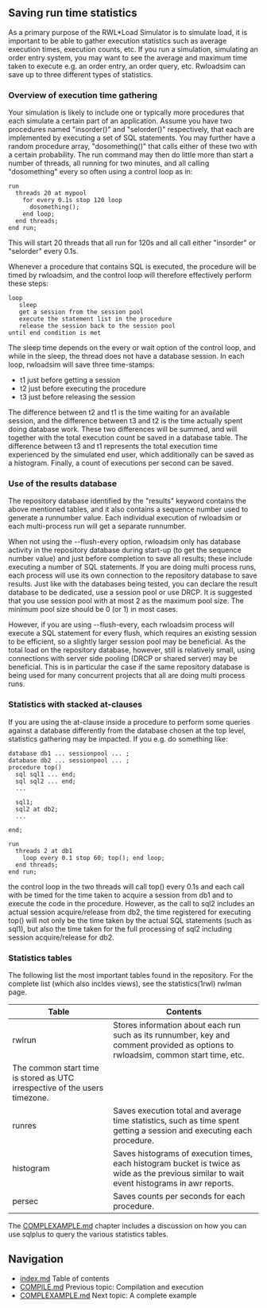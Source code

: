 ## Saving run time statistics 
As a primary purpose of the RWL*Load Simulator is to simulate load, it 
is important to be able to gather execution statistics such as average 
execution times, execution counts, etc.
If you run a simulation, simulating an order entry system, you may 
want to see the average and maximum time taken to execute e.g. an order 
entry, an order query, etc.
Rwloadsim can save up to three different types of statistics. 

### Overview of execution time gathering 
Your simulation is likely to include one or typically more procedures 
that each simulate a certain part of an application.
Assume you have two procedures named "insorder()" and "selorder()" 
respectively, that each are implemented by executing a set of SQL 
statements.
You may further have a random procedure array, "dosomething()" that 
calls either of these two with a certain probability.
The run command may then do little more than start a number of threads, 
all running for two minutes, and all calling "dosomething" every so 
often using a control loop as in: 
```
run
  threads 20 at mypool
    for every 0.1s stop 120 loop
      dosomething();
    end loop;
  end threads;
end run;
```
This will start 20 threads that all run for 120s and all call either 
"insorder" or "selorder" every 0.1s. 

Whenever a procedure that contains SQL is executed, the procedure will 
be timed by rwloadsim, and the control loop will therefore effectively 
perform these steps: 
```
loop
   sleep
   get a session from the session pool
   execute the statement list in the procedure
   release the session back to the session pool
until end condition is met 
```
The sleep time depends on the every or wait option of the control loop, 
and while in the sleep, the thread does not have a database session.
In each loop, rwloadsim will save three time-stamps: 
 * t1 just before getting a session
 * t2 just before executing the procedure
 * t3 just before releasing the session

The difference between t2 and t1 is the time waiting for an available 
session, and the difference between t3 and t2 is the time actually 
spent doing database work.
These two differences will be summed, and will together with the total 
execution count be saved in a database table.
The difference between t3 and t1 represents the total execution time experienced by
the simulated end user, which additionally can be saved as a histogram.
Finally, a count of executions per second can be saved. 

### Use of the results database
The repository database identified by the "results" keyword contains 
the above mentioned tables, and it also contains a sequence number used 
to generate a runnumber value.
Each individual execution of rwloadsim or each multi-process run
will get a separate runnumber.

When not using the --flush-every option, rwloadsim only has database 
activity in the repository database during start-up (to get the sequence 
number value) and just before completion to save all results; these
include executing a number of SQL statements.
If you are doing multi process runs, each process will use its own 
connection to the repository database to save results.
Just like with the databases being tested, you can declare the result 
database to be dedicated, use a session pool or use DRCP.
It is suggested that you use session pool with at most 2 as the maximum 
pool size.
The minimum pool size should be 0 (or 1) in most cases.

However, if you are using --flush-every, each rwloadsim process will 
execute a SQL statement for every flush, which requires an existing 
session to be efficient, so a slightly larger session pool may be beneficial.
As the total load on the repository database, however, still is 
relatively small, using connections with server side pooling (DRCP or 
shared server) may be beneficial.
This is in particular the case if the same repository database is being 
used for many concurrent projects that all are doing multi process runs.

### Statistics with stacked at-clauses
If you are using the at-clause inside a procedure to perform some 
queries against a database differently from the database chosen at the 
top level, statistics gathering may be impacted.
If you e.g. do something like:
```
database db1 ... sessionpool ... ;
database db2 ... sessionpool ... ;
procedure top()
  sql sql1 ... end;
  sql sql2 ... end;
  ...

  sql1;
  sql2 at db2;
  ...

end;

run 
  threads 2 at db1
    loop every 0.1 stop 60; top(); end loop;
  end threads;
end run;
```
the control loop in the two threads will call top() every 0.1s and each 
call with be timed for the time taken to acquire a session from db1 and 
to execute the code in the procedure.
However, as the call to sql2 includes an actual session acquire/release 
from db2, the time registered for executing top() will not only be the 
time taken by the actual SQL statements (such as sql1), but also the 
time taken for the full processing of sql2 including session 
acquire/release for db2.

### Statistics tables

The following list the most important tables found in the repository.
For the complete list (which also incldes views), see the statistics(1rwl) rwlman page.

|Table|Contents|
|-----|--------|
|rwlrun|Stores information about each run such as its runnumber, key and comment provided as options to rwloadsim, common start time, etc.
The common start time is stored as UTC irrespective of the users timezone.|
|runres|Saves execution total and average time statistics, such as time spent getting a session and executing each procedure.|
|histogram|Saves histograms of execution times, each histogram bucket is twice as wide as the previous similar to wait event histograms in awr reports.|
|persec|Saves counts per seconds for each procedure.|


The [COMPLEXAMPLE.md](COMPLEXAMPLE.md) chapter includes a discussion
on how you can use sqlplus to query the various statistics tables.

## Navigation
* [index.md](index.md) Table of contents
* [COMPILE.md](COMPILE.md) Previous topic: Compilation and execution
* [COMPLEXAMPLE.md](COMPLEXAMPLE.md) Next topic: A complete example
